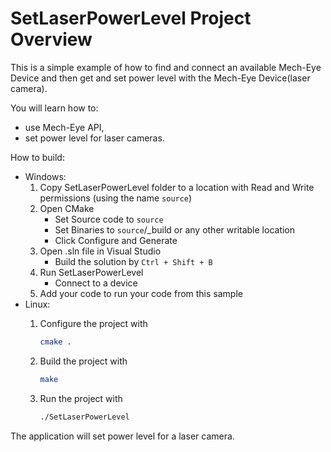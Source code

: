 # SetLaserPowerLevel Project Overview

This is a simple example of how to find and connect an available Mech-Eye Device
and then get and set power level with the Mech-Eye Device(laser camera).

You will learn how to:

* use Mech-Eye API,
* set power level for laser cameras.

How to build:

* Windows:
  1. Copy SetLaserPowerLevel folder to a location with Read and
   Write permissions (using the name `source`)
  2. Open CMake
        * Set Source code to `source`
        * Set Binaries to `source`/_build or any other writable location
        * Click Configure and Generate
  3. Open .sln file in Visual Studio
        * Build the solution by `Ctrl + Shift + B`
  4. Run SetLaserPowerLevel
        * Connect to a device
  5. Add your code to run your code from this sample
* Linux:
  1. Configure the project with

      ```bash
      cmake .
      ```

  2. Build the project with

      ```bash
      make
      ```

  3. Run the project with

      ```bash
      ./SetLaserPowerLevel
      ```

The application will set power level for a laser camera.
